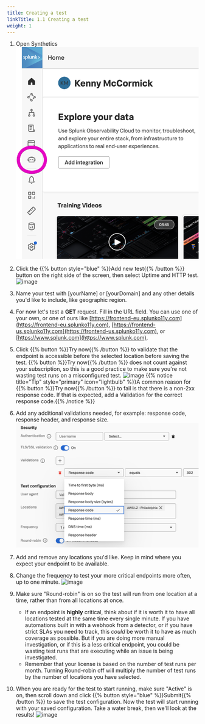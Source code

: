 ```yaml
---
title: Creating a test
linkTitle: 1.1 Creating a test
weight: 1
---
```


1. Open Synthetics
![o11y nav with Synthetics icon highlighted](../_img/o11y-nav-syn.png)

1. Click the {{% button style="blue" %}}Add new test{{% /button %}} button on the right side of the screen, then select Uptime and HTTP test.
![image](https://ajeuwbhvhr.cloudimg.io/colony-recorder.s3.amazonaws.com/files/2024-02-01/1457c466-904f-4801-b06a-0062a3ea321a/ascreenshot.jpeg?tl_px=1160,671&br_px=2880,1632&force_format=png&width=1120.0&wat=1&wat_opacity=0.7&wat_gravity=northwest&wat_url=https://colony-recorder.s3.us-west-1.amazonaws.com/images/watermarks/FB923C_standard.png&wat_pad=632,276)

1. Name your test with \[yourName\] or \[yourDomain\] and any other details you'd like to include, like geographic region.

1. For now let's test a **GET** request. Fill in the URL field. You can use one of your own, or one of ours like [https://frontend-eu.splunko11y.com](https://frontend-eu.splunko11y.com), [https://frontend-us.splunko11y.com](https://frontend-us.splunko11y.com), or [https://www.splunk.com](https://www.splunk.com).

1. Click {{% button %}}Try now{{% /button %}} to validate that the endpoint is accessible before the selected location before saving the test. {{% button %}}Try now{{% /button %}} does not count against your subscription, so this is a good practice to make sure you're not wasting test runs on a misconfigured test.
![image](https://ajeuwbhvhr.cloudimg.io/colony-recorder.s3.amazonaws.com/files/2024-02-01/4168460c-aa9e-4c47-b856-eab08ff0425d/ascreenshot.jpeg?tl_px=0,521&br_px=1719,1482&force_format=png&width=1120.0&wat=1&wat_opacity=0.7&wat_gravity=northwest&wat_url=https://colony-recorder.s3.us-west-1.amazonaws.com/images/watermarks/FB923C_standard.png&wat_pad=452,277)
{{% notice title="Tip" style="primary"  icon="lightbulb" %}}A common reason for {{% button %}}Try now{{% /button %}} to fail is that there is a non-2xx response code. If that is expected, add a Validation for the correct response code.{{% /notice %}}

1. Add any additional validations needed, for example: response code, response header, and response size.
![Advanced settings for test configuration](../_img/uptime-security.png)

1. Add and remove any locations you'd like. Keep in mind where you expect your endpoint to be available.

1. Change the frequency to test your more critical endpoints more often, up to one minute.
![image](https://ajeuwbhvhr.cloudimg.io/colony-recorder.s3.amazonaws.com/files/2024-02-01/74e0492f-13a5-4a93-9f3c-f1f311d3dd8a/ascreenshot.jpeg?tl_px=0,560&br_px=1719,1521&force_format=png&width=1120.0&wat=1&wat_opacity=0.7&wat_gravity=northwest&wat_url=https://colony-recorder.s3.us-west-1.amazonaws.com/images/watermarks/FB923C_standard.png&wat_pad=385,277)

1. Make sure "Round-robin" is on so the test will run from one location at a time, rather than from all locations at once. 
   - If an endpoint is **highly** critical, think about if it is worth it to have all locations tested at the same time every single minute. If you have automations built in with a webhook from a detector, or if you have strict SLAs you need to track, this *could* be worth it to have as much coverage as possible. But if you are doing more manual investigation, or if this is a less critical endpoint, you could be wasting test runs that are executing while an issue is being investigated.
   - Remember that your license is based on the number of test runs per month. Turning Round-robin off will multiply the number of test runs by the number of locations you have selected.

1. When you are ready for the test to start running, make sure "Active" is on, then scroll down and click {{% button style="blue" %}}Submit{{% /button %}} to save the test configuration. Now the test will start running with your saved configuration. Take a water break, then we'll look at the results!
![image](https://ajeuwbhvhr.cloudimg.io/colony-recorder.s3.amazonaws.com/files/2024-02-01/404871c6-55cd-40e0-83a2-a9a12dd183ce/ascreenshot.jpeg?tl_px=0,838&br_px=1719,1799&force_format=png&width=1120.0&wat=1&wat_opacity=0.7&wat_gravity=northwest&wat_url=https://colony-recorder.s3.us-west-1.amazonaws.com/images/watermarks/FB923C_standard.png&wat_pad=134,553)

